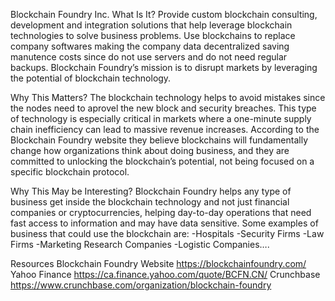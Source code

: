 Blockchain Foundry Inc.
What Is It?
Provide custom blockchain consulting, development and integration solutions that help leverage blockchain technologies to solve business problems. Use blockchains to replace company softwares making the company data decentralized saving manutence costs since do not use servers and do not need regular backups. 
Blockchain Foundry’s mission is to disrupt markets by leveraging the potential of blockchain technology. 

Why This Matters?
The blockchain technology helps to avoid mistakes since the nodes need to aprovel the new block and security breaches. This type of technology is especially critical in markets where a one-minute supply chain inefficiency can lead to massive revenue increases.
According to the Blockchain Foundry website they believe blockchains will fundamentally change how organizations think about doing business, and they are committed to unlocking the blockchain’s potential, not being focused on a specific blockchain protocol.

Why This May be Interesting?
Blockchain Foundry helps any type of business get inside the blockchain technology and not just financial companies or cryptocurrencies, helping day-to-day operations that need fast access to information and may have data sensitive. 
Some examples of  business that could use the blockchain are:
-Hospitals
-Security Firms
-Law Firms
-Marketing Research Companies
-Logistic Companies….


Resources
Blockchain Foundry Website https://blockchainfoundry.com/
Yahoo Finance   https://ca.finance.yahoo.com/quote/BCFN.CN/
Crunchbase https://www.crunchbase.com/organization/blockchain-foundry


 
